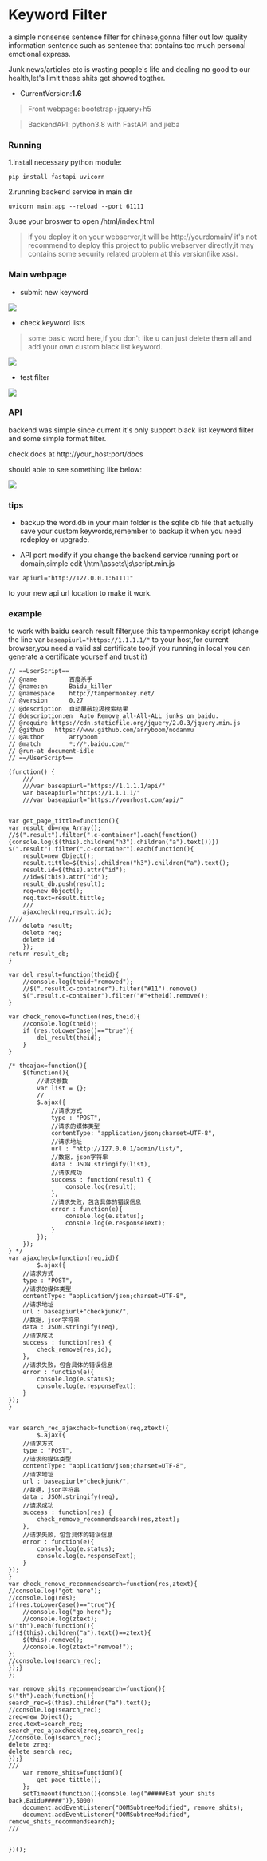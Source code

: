 # Keyword Filter

a simple nonsense sentence filter for chinese,gonna filter out low quality information sentence such as sentence that contains too much personal emotional express.

Junk news/articles etc is wasting people's life and dealing no good to our health,let's limit these shits get showed togther.

- CurrentVersion:**1.6**

>Front webpage:
bootstrap+jquery+h5

>BackendAPI:
python3.8 with FastAPI and jieba




### Running


1.install necessary python module:

```
pip install fastapi uvicorn
```
2.running backend service in main dir
```
uvicorn main:app --reload --port 61111
```
3.use your broswer to open /html/index.html
>if you deploy it on your webserver,it will be http://yourdomain/
>it's not recommend to deploy this project to public webserver directly,it may contains some security related problem at this version(like xss).


### Main webpage

- submit new keyword

![](/img/1.png)


- check keyword lists
>some basic word here,if you don't like u can just delete them all and add your own custom black list keyword.

![](/img/2.png)

- test filter

![](/img/3.png)


### API

backend was simple since current it's only support black list keyword filter and some simple format filter.

check docs at  http://your_host:port/docs

should able to see something like below:


![](/img/api.png)



### tips

- backup
the word.db in your main folder is the sqlite db file that actually save your custom keywords,remember to backup it when you need redeploy or upgrade.

- API port modify
if you change the backend service running port or domain,simple edit \html\assets\js\script.min.js
```
var apiurl="http://127.0.0.1:61111"
```
to your new api url location to make it work.


### example

to work with baidu search result filter,use this tampermonkey script (change the line var ```baseapiurl="https://1.1.1.1/"``` to your host,for current browser,you need a valid ssl certificate too,if you running in local you can generate a certificate yourself and trust it)

```
// ==UserScript==
// @name         百度杀手
// @name:en      Baidu_killer
// @namespace    http://tampermonkey.net/
// @version      0.27
// @description  自动屏蔽垃圾搜索结果
// @description:en  Auto Remove all-All-ALL junks on baidu.
// @require https://cdn.staticfile.org/jquery/2.0.3/jquery.min.js
// @github	 https://www.github.com/arryboom/nodanmu
// @author       arryboom
// @match        *://*.baidu.com/*
// @run-at document-idle
// ==/UserScript==

(function() {
	///
    ///var baseapiurl="https://1.1.1.1/api/"
	var baseapiurl="https://1.1.1.1/"
	///var baseapiurl="https://yourhost.com/api/"


var get_page_tittle=function(){
var result_db=new Array();
//$(".result").filter(".c-container").each(function(){console.log($(this).children("h3").children("a").text())})
$(".result").filter(".c-container").each(function(){
	result=new Object();
	result.tittle=$(this).children("h3").children("a").text();
	result.id=$(this).attr("id");
	//id=$(this).attr("id");
	result_db.push(result);
	req=new Object();
	req.text=result.tittle;
	///
	ajaxcheck(req,result.id);
////
	delete result;
	delete req;
	delete id
	});
return result_db;
}

var del_result=function(theid){
	//console.log(theid+"removed");
	//$(".result.c-container").filter("#11").remove()
	$(".result.c-container").filter("#"+theid).remove();
}

var check_remove=function(res,theid){
	//console.log(theid);
	if (res.toLowerCase()=="true"){
		del_result(theid);
	}
}

/* theajax=function(){
    $(function(){
        //请求参数
        var list = {};
        //
        $.ajax({
            //请求方式
            type : "POST",
            //请求的媒体类型
            contentType: "application/json;charset=UTF-8",
            //请求地址
            url : "http://127.0.0.1/admin/list/",
            //数据，json字符串
            data : JSON.stringify(list),
            //请求成功
            success : function(result) {
                console.log(result);
            },
            //请求失败，包含具体的错误信息
            error : function(e){
                console.log(e.status);
                console.log(e.responseText);
            }
        });
    });
} */
var ajaxcheck=function(req,id){
		$.ajax({
	//请求方式
	type : "POST",
	//请求的媒体类型
	contentType: "application/json;charset=UTF-8",
	//请求地址
	url : baseapiurl+"checkjunk/",
	//数据，json字符串
	data : JSON.stringify(req),
	//请求成功
	success : function(res) {
		check_remove(res,id);
	},
	//请求失败，包含具体的错误信息
	error : function(e){
		console.log(e.status);
		console.log(e.responseText);
	}
});
}


var search_rec_ajaxcheck=function(req,ztext){
		$.ajax({
	//请求方式
	type : "POST",
	//请求的媒体类型
	contentType: "application/json;charset=UTF-8",
	//请求地址
	url : baseapiurl+"checkjunk/",
	//数据，json字符串
	data : JSON.stringify(req),
	//请求成功
	success : function(res) {
		check_remove_recommendsearch(res,ztext);
	},
	//请求失败，包含具体的错误信息
	error : function(e){
		console.log(e.status);
		console.log(e.responseText);
	}
});
}
var check_remove_recommendsearch=function(res,ztext){
//console.log("got here");
//console.log(res);
if(res.toLowerCase()=="true"){
	//console.log("go here");
	//console.log(ztext);
$("th").each(function(){
if($(this).children("a").text()==ztext){
	$(this).remove();
	//console.log(ztext+"remvoe!");
};
//console.log(search_rec);
});}
};

var remove_shits_recommendsearch=function(){
$("th").each(function(){
search_rec=$(this).children("a").text();
//console.log(search_rec);
zreq=new Object();
zreq.text=search_rec;
search_rec_ajaxcheck(zreq,search_rec);
//console.log(search_rec);
delete zreq;
delete search_rec;
});}
///
	var remove_shits=function(){
		get_page_tittle();
	};
	setTimeout(function(){console.log("#####Eat your shits back,Baidu#####")},5000)
    document.addEventListener("DOMSubtreeModified", remove_shits);
	document.addEventListener("DOMSubtreeModified", remove_shits_recommendsearch);
///


})();
```

